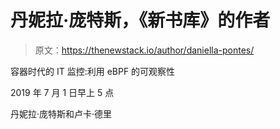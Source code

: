 # 丹妮拉·庞特斯，《新书库》的作者

> 原文：<https://thenewstack.io/author/daniella-pontes/>

容器时代的 IT 监控:利用 eBPF 的可观察性

2019 年 7 月 1 日早上 5 点

丹妮拉·庞特斯和卢卡·德里